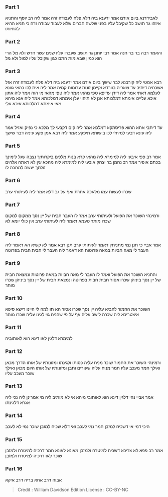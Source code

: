 
### Part 1
לאבידרנא ביום אידם אמר ידענא ביה דלא פלח לעבודה זרה אמר ליה רב יוסף והתניא איזהו גר תושב כל שקיבל עליו בפני שלשה חברים שלא לעבוד עבודה זרה כי תניא ההיא להחיותו

### Part 2
והאמר רבה בר בר חנה אמר רבי יוחנן גר תושב שעברו עליו שנים עשר חדש ולא מל הרי הוא כמין שבאומות התם כגון שקיבל עליו למול ולא מל 

### Part 3
רבא אמטי ליה קורבנא לבר שישך ביום אידם אמר ידענא ביה דלא פלח לעבודה זרה אזל אשכחיה דיתיב עד צואריה בוורדא וקיימן זונות ערומות קמיה אמר ליה אית לכו כהאי גוונא לעלמא דאתי אמר ליה דידן עדיפא טפי מהאי אמר ליה טפי מהאי מי הוה אמר ליה אתון איכא עלייכו אימתא דמלכותא אנן לא תיהוי עלן אימתא דמלכותא אמר ליה אנא מיהא מאי אימתא דמלכותא איכא עלי 

### Part 4
עד דיתבי אתא ההוא פריסתקא דמלכא אמר ליה קום דקבעי לך מלכא כי נפיק ואזיל אמר ליה עינא דבעי למיחזי לכו בישותא תיפקע אמר ליה רבא אמן פקע עיניה דבר שישך 

### Part 5
אמר רב פפי איבעי ליה למימרא ליה מהאי קרא בנות מלכים ביקרותיך נצבה שגל לימינך בכתם אופיר אמר רב נחמן בר יצחק איבעי ליה למימרא ליה מהכא עין לא ראתה אלהים זולתך יעשה למחכה לו

### Part 6
שכרו לעשות עמו מלאכה אחרת ואף על גב דלא אמר ליה לעיתותי ערב 

### Part 7
ורמינהי השוכר את הפועל ולעיתותי ערב אמר לו העבר חבית של יין נסך ממקום למקום שכרו מותר טעמא דאמר ליה לעיתותי ערב אין כולי יומא לא 

### Part 8
אמר אביי כי תנן נמי מתניתין דאמר לעיתותי ערב תנן רבא אמר לא קשיא הא דאמר ליה העבר לי מאה חביות במאה פרוטות הא דאמר ליה העבר לי חבית חבית בפרוטה 

### Part 9
והתניא השוכר את הפועל ואמר לו העבר לי מאה חביות במאה פרוטות ונמצאת חבית של יין נסך ביניהן שכרו אסור חבית חבית בפרוטה ונמצאת חבית של יין נסך ביניהן שכרו מותר

### Part 10
השוכר את החמור להביא עליה יין נסך שכרו אסור הא תו למה לי היינו רישא סיפא איצטריכא ליה שכרה לישב עליה אף על פי שהניח גוי לגינו עליה שכרו מותר 

### Part 11
למימרא דלגין לאו דינא הוא לאותוביה 

### Part 12
ורמינהי השוכר את החמור שוכר מניח עליה כסותו ולגינתו ומזונותיו של אותו הדרך מכאן ואילך חמר מעכב עליו חמר מניח עליה שעורים ותבן ומזונותיו של אותו היום מכאן ואילך שוכר מעכב עליו 

### Part 13
אמר אביי נהי דלגין דינא הוא לאותובי מיהא אי לא מותיב ליה מי אמרינן ליה נכי ליה אגרא דלגינתו 

### Part 14
היכי דמי אי דשכיח למזבן חמר נמי לעכב ואי דלא שכיח למזבן שוכר נמי לא לעכב 

### Part 15
אמר רב פפא לא צריכא דשכיח למיטרח ולמזבן מאונא לאונא חמר דרכיה למיטרח ולמזבן שוכר לאו דרכיה למיטרח ולמזבן 

### Part 16
אבוה דרב אחא בריה דרב איקא

>Credit : William Davidson Edition
>License : CC-BY-NC